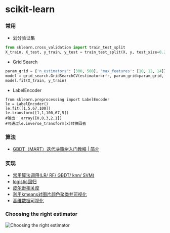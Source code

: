 # scikit-learn

### 常用
* 划分验证集

```python
from sklearn.cross_validation import train_test_split
X_train, X_test, y_train, y_test = train_test_split(X, y, test_size=0.2, random_state=0)
```
* Grid Search 
```python
param_grid = {'n_estimators': [300, 500], 'max_features': [10, 12, 14]}
model = grid_search.GridSearchCV(estimator=rfr, param_grid=param_grid, n_jobs=1, cv=10, verbose=20, scoring=RMSE)
model.fit(X_train, y_train)
```
* LabelEncoder
```
from sklearn.preprocessing import LabelEncoder
le = LabelEncoder()
le.fit([1,5,67,100])
le.transform([1,1,100,67,5])
#输出： array([0,0,3,2,1])
#可通过le.inverse_transform(x)转换回去
```

### 算法
* [GBDT（MART）迭代决策树入门教程 | 简介](http://blog.csdn.net/suranxu007/article/details/49910323)

### 实现
* [常用算法调用(LR/ RF/ GBDT/ knn/ SVM)](./useful.py)
* [logistic回归](./sklearn_LR.py)
* [皮尔逊相关度](./pearsonr.ipynb)
* [利用kmeans对图片颜色聚类并可视化](./demo/kmeans_color.py)
* [高维数据可视化](./demo/tSNE.py)

### Choosing the right estimator

![Choosing the right estimator](./choose.png)






